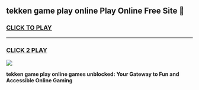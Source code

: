 
## tekken game play online Play Online Free Site 👋
<h3>
<a href="https://download.freeplayer.one?title=tekken_game_play_online&ref=21F">CLICK TO PLAY</a></h3>
<hr>

<h3>
<a href="https://download.freeplayer.one?title=tekken_game_play_online&ref=21F">CLICK 2 PLAY</a>
  
</h3>

<a href="https://download.freeplayer.one?title=tekken_game_play_online&ref=21F"><img src="https://cdnb.artstation.com/p/assets/images/images/032/539/853/original/anto-thomas-button-gif.gif"></a>


**tekken game play online games unblocked: Your Gateway to Fun and Accessible Online Gaming**
